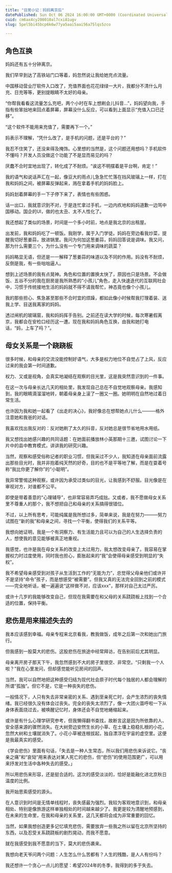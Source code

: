 ```yaml
---
title: "日常小记：妈妈离京后"
datePublished: Sun Oct 06 2024 16:00:00 GMT+0000 (Coordinated Universal Time)
cuid: cm6ax4cy200010al7cxi81ugv
slug: 5pel5bi45bcp6k6w77ya5aai5aai56a75lqs5zco

---
```


## 角色互换

妈妈还有五十分钟离京。

我们早早到达了高铁站门口等着，妈忽然说让我给她充点流量。

中国移动营业厅软件入口改了，充值界面也花花绿绿一大片，我都分不清什么月充、日充等等，更别提眼睛不太好的母亲。

“你帮我看看这流量怎么充吧，两个小时在车上想刷会儿抖音…”，妈妈望向我，手指有些笨拙地来回点着屏幕，屏幕没什么反应，可以看到上面显示“充值入口已迁移”。

“这个软件不能用来充值了，需要再下一个。”

妈表示不理解，“凭什么改了，是手机的问题，还是平台的？”

我忍不住笑了，还没来得及掩饰。心里想的当然是，这个问题还用想吗？手机软件不懂吗？开发人员没做这个功能了不是显而易见的吗？

厌蠢不合时宜地出现了，转化成了不耐烦。“诶这不明摆着是平台啊，肯定！”

我的语气和说话声汇在一起，像豆大的雨点儿急急忙忙落在挡风玻璃上一样，打在我和妈妈之间，被屏幕反弹起来，溅在拿着手机的妈妈脸上。

妈妈划着屏幕的手一下子停下来了，表情也有些困惑。

话一出口，我就意识到不对，于是连忙拿过手机，一边内疚地和妈妈道歉一边骂中国移动。国企的UI，做的也太丑、太不人性化了。

我还想起了类似的场景，时间是一个多小时前，地点是我北京的出租屋。

出发前，我和妈妈吃了一顿饭。我刚学，属于入门学徒。妈妈在旁边看我炒菜，提醒我切好葱姜蒜，放进锅里。我问为何加这葱姜蒜，妈妈回答说是调味。我又问，那为什么需要三个，为什么没有一个专门用来调味的蔬菜？

妈妈略显无语，但还是一一解释了葱姜蒜的味道以及不同的作用。妈没有不耐烦，反倒是我，有一些咄咄逼人。

想到上述场景的我有点晃神。角色和位置的置换太快了，原因也只是场景。不会做饭、五谷不分的我在厨房是我所熟悉的“小孩儿”角色，走入快速迭代的互联网社会中，习惯于传统接地生活的妈妈就不得不请我帮忙，神态竟也像个小孩儿。

我的那些担心、焦急甚至那些不合时宜的烦躁，都如此像小时候帮我打理着装、送我上学、目送我离家的妈妈。

透过闸机的玻璃窗，我和妈妈挥手告别。之前还在读大学的时候，每次寒暑假离京，我都会在安检口经历这一遭。现在我和妈妈角色互换，由我和她打电话，“妈，上车了吗？”。

## 母女关系是一个跷跷板

很多时候，和母亲的交流没能控制好语气，大多是权力地位不自觉占了上风，反应过来的我会第一时间道歉。

权力、又或是视角，会真实地凝结在观察的目光里，这是我突然意识到的一件事。

在这一次与母亲长达几天的相处里，我发现自己总在不自觉地观察母亲。我感知到，我的眼睛滴溜溜地转，朝着母亲身上滚了一圈又一圈。她明明在自然地过着日常生活。

也许因为我和她一起看了《出走的决心》，我好像总在想帮她点儿什么———格外注意她和我爸的对话。

我喜欢找出我反对的：反对她刷了太久的抖音，反对她总是很节省地用水用纸。

我又想找出她感兴趣的共同话题：在她面前播放林小英那期十三邀，试图讨论一下片中的县中教育模式，讲讲我的研究兴趣。

当然，观察和感受俗称记者的职业习惯，但我采过不少人，我知道在母亲面前流露出那些目光时，我并非抱着纯天然的好奇，目的也不是平等地了解，而是在耍着号称“我比你更了解你”的“小聪明”。

我异常警惕这种观察，或许因为承受过类似的目光，让我感到不舒服。目光像是在审视对方，对谁都不公平。

即使是带着善意的“心理辅导”，也非常容易弄巧成拙。又或者，我不愿做母女关系里不尊重人的那个，我不想把自己和母亲的关系搞得很错位。

不过，以上所有思考，可能纯属是我所想过多，简单来说，我是在努力———努力试图在“新的我”和母亲之间，寻找一个平衡，使得我们的关系平等。

我想向她证明，我是一个有洞察力、有生活能力且可以为自己的人生选择负责的人，想使我的意见能够被真正地重视。

我感觉，也许是我在母女关系的改变上太过用力，我太想改变母亲了。我容易在掌握权力时过度使用，同时我也担心，膨胀起来的“我”会使得母亲感受到明显的“失权”。

我不希望母亲感受到对孩子从生活到工作的“无能为力”，总觉得父母亲他们或许并不是坚持“命令”孩子，而是想感受“被需要”。但我又真的无法完全回到之前的模式——完全地听话，被一遍遍说“这样做不对，应该xxx”，那样对自己太过严厉。

或许十几岁的我能够改变自己，但现在我需要在和父母的关系跷跷板上找到一个合适的位置，保持平衡。

## 悲伤是用来描述失去的

我本应该感到幸福。母亲专程来北京看我，教我做饭，成年之后第一次和她出门旅行。

但我感到一股莫大的悲伤。这股悲伤在旅途中经常拜访，在告别前后尤其明显。

母亲离开房子那天下午，我忽然感到不大的房子里很空、非常空。“只剩我一个人啦？”我在心里发问，但却感觉能听见房间的回声。

当然，我可以自然地把这种感受归结为现代社会原子时代每个独居的人都会理解的所谓“孤独”。但它不是，它是一种丧失的悲伤。

一般情况下，人只有失去非常亲密的关系、遇到至亲死亡时，会产生浓烈的丧失情绪。我已经很久没有体会过丧失。完全的丧失太浓烈了，像一大团火苗呼啦一下从身体表面烧过去，被唤醒记忆时，身体还会不自觉地蜷缩起来。

或许是有什么心理学研究参考，但我懒得翻书查找，故断言这是因为所依靠的人、安全感来源的骤然消失。在大树旁边安然生长的小草、在土壤上稳稳扎根的小花，忽然大树和土壤就消失了。小花小草被连根拔起，独自漂浮在宇宙的虚空里。这便是我最真实的感受。

《学会悲伤》里面有句话，「失去是一种人生常态，所以我们用悲伤来诉说它。“丧亲之痛”和“哀恸”用来表达对某人死亡的悲伤，但“悲伤”的使用范围更广，可以用来抒发对生活中各种失去的感受。」

所以用悲伤来形容，还是挺合适的。这次的感受淡淡的，恰好是能融化进北京秋日温度的比例。

我开始思索感受的源头。

在人意识到时间是无情单线程时，丧失感最为强烈。我较为客观地意识到，和母亲相处、特别是像旅游这样单独相处的时间越来越少了。我更是较为清醒地预感到，在未来的生命里，在我和母亲的关系里，这几天都将会成为非常重要的回忆。

当然，如果我想创造更多记忆填充悲伤，需要放弃一些我之所以留在北京所坚持的东西，以及忍受关系跷跷板的剧烈晃动，而我不愿意。

就在我感受到我不愿意的当下，莫大的悲伤袭来。

我想向老天爷问两个问题：人生怎么什么苦都有？人生的残酷，是人人有份吗？

我还想许一个贪心一点儿的愿望：希望2024年的冬季，我得到的多于失去。